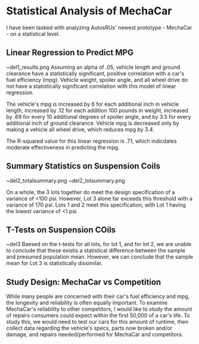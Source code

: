 # Statistical Analysis of MechaCar
I have been tasked with analyzing AutosRUs' newest prototype - MechaCar - on a statistical level.

## Linear Regression to Predict MPG
~del1_results.png
 Assuming an alpha of .05, vehicle length and ground clearance have a statistically significant, positive correlation with a car's fuel efficiency (mpg). Vehicle weight, spoiler angle, and all wheel drive do not have a statistically significant correlation with this model of linear regression.

 The vehicle's mpg is increased by 6 for each additional inch in vehicle length, increased by .12 for each addition 100 pounds in weight, increased by .69 for every 10 additional degrees of spoiler angle, and by 3.5 for every additional inch of ground clearance. Vehicle mpg is decreased only by making a vehicle all wheel drive, which reduces mpg by 3.4.

 The R-squared value for this linear regression is .71, which indicdates moderate effectiveness in predicting the mpg.

 ## Summary Statistics on Suspension Coils
 ~del2_totalsummary.png
 ~del2_lotsummary.png
 
 On a whole, the 3 lots together do meet the design specification of a variance of <100 psi. However, Lot 3 alone far exceeds this threshold with a variance of 170 psi. Lots 1 and 2 meet this specification, with Lot 1 having the lowest variance of <1 psi.

 ## T-Tests on Suspension COils
 ~del3
 Baesed on the t-tests for all lots, for lot 1, and for lot 2, we are unable to conclude that these existis a statistical difference between the sample and presumed population mean.  However, we can conclude that the sample mean for Lot 3 is statistically dissimilar.

 ## Study Design: MechaCar vs Competition
 While many people are concerned with their car's fuel efficiency and mpg, the longevity and reliability is often equally important. To examine MechaCar's reliability to other competitors, I would like to study the amount of repairs consumers could expect within the first 50,000 of a car's life. To study this, we would need to test our cars for this amount of runtime, then collect data regarding the vehicle's specs, parts now broken and/or damage, and repairs needed/performed for MechaCar and competitors. 
